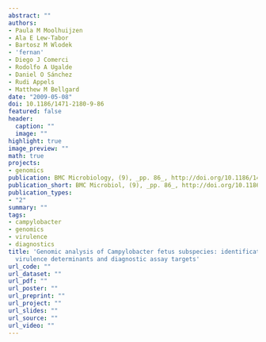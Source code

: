 ```yaml
---
abstract: ""
authors:
- Paula M Moolhuijzen
- Ala E Lew-Tabor
- Bartosz M Wlodek
- 'fernan'
- Diego J Comerci
- Rodolfo A Ugalde
- Daniel O Sánchez
- Rudi Appels
- Matthew M Bellgard
date: "2009-05-08"
doi: 10.1186/1471-2180-9-86
featured: false
header:
  caption: ""
  image: ""
highlight: true
image_preview: ""
math: true
projects:
- genomics
publication: BMC Microbiology, (9), _pp. 86_, http://doi.org/10.1186/1471-2180-9-86
publication_short: BMC Microbiol, (9), _pp. 86_, http://doi.org/10.1186/1471-2180-9-86
publication_types:
- "2"
summary: ""
tags:
- campylobacter
- genomics
- virulence
- diagnostics
title: 'Genomic analysis of Campylobacter fetus subspecies: identification of candidate
  virulence determinants and diagnostic assay targets'
url_code: ""
url_dataset: ""
url_pdf: ""
url_poster: ""
url_preprint: ""
url_project: ""
url_slides: ""
url_source: ""
url_video: ""
---
```

